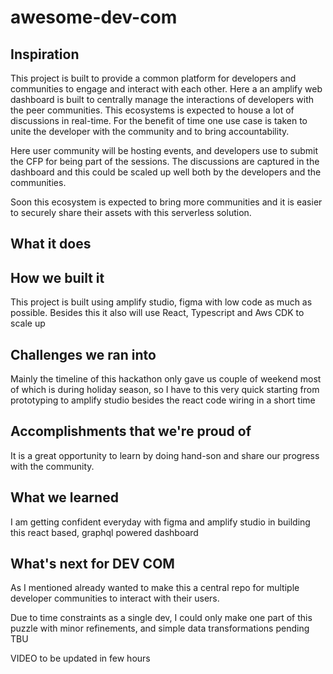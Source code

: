 # awesome-dev-com

## Inspiration
This project is built to provide a common platform for developers and communities to engage and interact with each other. Here a an amplify web dashboard is built to centrally manage the interactions of developers with the peer communities. This ecosystems is expected to house a lot of discussions in real-time. For the benefit of time one use case is taken to unite the developer with the community and to bring accountability.

Here user community will be hosting events, and developers use to submit the CFP for being part of the sessions. The discussions are captured in the dashboard and this could be scaled up well both by the developers and the communities.

Soon this ecosystem is expected to bring more communities and it is easier to securely share their assets with this serverless solution. 
## What it does

## How we built it
This project is built using amplify studio, figma with low code as much as possible. Besides this it also will use React, Typescript and Aws CDK to scale up
## Challenges we ran into
Mainly the timeline of this hackathon only gave us couple of weekend most of which is during holiday season, so I have to this very quick starting from prototyping to amplify studio besides the react code wiring in a short time
## Accomplishments that we're proud of
It is a great opportunity to learn by doing hand-son and share our progress with the community.

## What we learned
I am getting confident everyday with figma and amplify studio in building this react based, graphql powered dashboard
## What's next for DEV COM
As I mentioned already wanted to make this a central repo for multiple developer communities to interact with their users.

Due to time constraints as a single dev, I could only make one part of this puzzle with minor refinements, and simple data transformations pending
TBU

VIDEO to be updated in few hours
